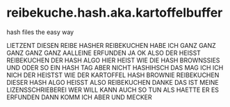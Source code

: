 # reibekuche.hash.aka.kartoffelbuffer
hash files the easy way

LIETZENT
DIESEN REIBE HASHER REIBEKUCHEN HABE ICH GANZ GANZ GANZ GANZ GANZ AALLEINE ERFUNDEN JA
OK ALSO
DER HEISST
REIBEKUCHEN
DER HASH ALGO HIER
HEIST WIE DIE HASH BROWNSSIES UND ODER SO EIN HASH TAG
ABER NICHT HASHIHSCH DAS MAG ICH ICH NICH
DER HEISTST
WIE DER KARTOFFEL HASH BROWNIE
REIBEKUCHEN
DIESER HASH ALGO HEISST ALSO REIBEKUCHEN
DANKE DAS IST MEINE LIZENSSCHRIEBEREI WER WILL KANN AUCH SO TUN ALS HAETTE  ER ES ERFUNDEN
DANN KOMM ICH ABER UND MECKER
